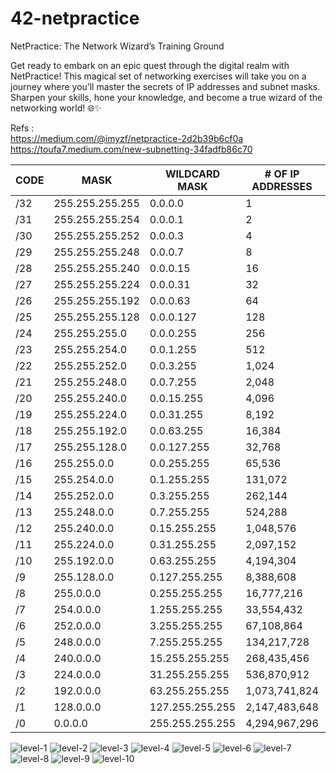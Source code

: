 # 42-netpractice

NetPractice: The Network Wizard’s Training Ground 

Get ready to embark on an epic quest through the digital realm with NetPractice! This magical set of networking exercises will take you on a journey where you’ll master the secrets of IP addresses and subnet masks. Sharpen your skills, hone your knowledge, and become a true wizard of the networking world! 🌐✨

Refs : </br>
https://medium.com/@imyzf/netpractice-2d2b39b6cf0a </br>
https://toufa7.medium.com/new-subnetting-34fadfb86c70

| CODE | MASK | WILDCARD MASK | # OF IP ADDRESSES | # OF USABLE IP ADDRESSES |
|------|-------------|---------------|-------------------|-------------------|
| /32 |	255.255.255.255 |	0.0.0.0 |	1	| 1
| /31 |	255.255.255.254 |	0.0.0.1 |	2	| 2
| /30 |	255.255.255.252 |	0.0.0.3 |	4	| 2
| /29 |	255.255.255.248 |	0.0.0.7 |	8	| 6
| /28 |	255.255.255.240 |	0.0.0.15 |	16	| 14
| /27 |	255.255.255.224 |	0.0.0.31 |	32	| 30
| /26 |	255.255.255.192 |	0.0.0.63 |	64 	| 62
| /25 |	255.255.255.128 |	0.0.0.127 |	128 | 126
| /24 |	255.255.255.0 |	0.0.0.255 |	256	| 254
| /23 |	255.255.254.0 |	0.0.1.255 |	512	| 510
| /22 |	255.255.252.0 |	0.0.3.255 |	1,024 |	1,022
| /21 |	255.255.248.0 |	0.0.7.255 |	2,048 |	2,046
| /20 |	255.255.240.0 |	0.0.15.255 |	4,096	| 4,094
| /19 |	255.255.224.0 |	0.0.31.255 |	8,192	| 8,190
| /18 |	255.255.192.0 |	0.0.63.255 |	16,384	| 16,382
| /17 |	255.255.128.0 |	0.0.127.255 |	32,768	| 32,766
| /16 |	255.255.0.0 |	0.0.255.255 |	65,536	| 65,534
| /15 |	255.254.0.0 |	0.1.255.255 |	131,072	| 131,070
| /14 |	255.252.0.0 |	0.3.255.255 |	262,144	| 262,142
| /13 |	255.248.0.0 |	0.7.255.255 |	524,288	| 524,286
| /12 |	255.240.0.0 |	0.15.255.255 |	1,048,576 |	1,048,574
| /11 |	255.224.0.0 |	0.31.255.255 |	2,097,152 |	2,097,150
| /10 |	255.192.0.0 |	0.63.255.255 |	4,194,304 |	4,194,302
| /9 |	255.128.0.0 |	0.127.255.255 |	8,388,608 |	8,388,606
| /8 |	255.0.0.0 |	0.255.255.255 |	16,777,216	|16,777,214
| /7 |	254.0.0.0 |	1.255.255.255 |	33,554,432	|33,554,430
| /6 |	252.0.0.0 |	3.255.255.255 |	67,108,864	|67,108,862
| /5 |	248.0.0.0 |	7.255.255.255 |	134,217,728	|134,217,726
| /4 |	240.0.0.0 |	15.255.255.255 |	268,435,456 |	268,435,454
| /3 |	224.0.0.0 |	31.255.255.255 |	536,870,912 |	536,870,910
| /2 |	192.0.0.0 |	63.255.255.255 |	1,073,741,824 |	1,073,741,822
| /1 |	128.0.0.0 |	127.255.255.255 |	2,147,483,648 |	2,147,483,646
| /0 |	0.0.0.0 |	255.255.255.255 |	4,294,967,296 |	4,294,967,294


![level-1](https://github.com/user-attachments/assets/9eefd39b-2099-4b60-b50b-3a85bce21fb4)
![level-2](https://github.com/user-attachments/assets/f40cae8a-18a9-4341-99aa-332a6f44f156)
![level-3](https://github.com/user-attachments/assets/a6fe6a33-95e2-431c-aedd-726049efd336)
![level-4](https://github.com/user-attachments/assets/9f7f3567-09fb-420b-bc46-d5219c749002)
![level-5](https://github.com/user-attachments/assets/f2b7d3d8-792d-4cf7-8fd5-edda35b549ce)
![level-6](https://github.com/user-attachments/assets/a7865214-340e-449e-9550-8021edab40df)
![level-7](https://github.com/user-attachments/assets/aea49446-f514-43fe-8371-7f7a77b3e3fd)
![level-8](https://github.com/user-attachments/assets/90228dcf-a897-4f6b-b87e-6a9acdf2e038)
![level-9](https://github.com/user-attachments/assets/ca82bcd4-84f8-4228-b7ea-13d774c4ec13)
![level-10](https://github.com/user-attachments/assets/3de20d50-bedf-4143-a0ac-4d4e76b9cac0)
